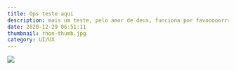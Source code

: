 ```yaml
---
title: Ops teste aqui
description: mais um teste, pelo amor de deus, funciona por favooooorrrrrr
date: 2020-12-29 06:51:11
thumbnail: rhon-thumb.jpg
category: UI/UX
---
```

![](/assets/img/rhon-thumb_01.jpg)

